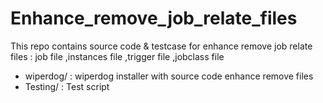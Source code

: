 Enhance_remove_job_relate_files
===============================
This repo contains source code & testcase for enhance remove job relate files : job file ,instances file ,trigger file ,jobclass file
 - wiperdog/ : wiperdog installer with source code enhance remove files
 - Testing/ : Test script 
